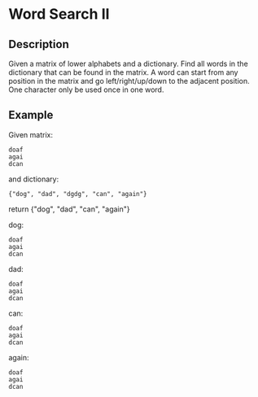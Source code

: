 # Word Search II

## Description

Given a matrix of lower alphabets and a dictionary. Find all words in the dictionary that can be found in the matrix. A word can start from any position in the matrix and go left/right/up/down to the adjacent position. One character only be used once in one word.

## Example

Given matrix:

```text
doaf
agai
dcan
```

and dictionary:

```text
{"dog", "dad", "dgdg", "can", "again"}
```

  
return {"dog", "dad", "can", "again"}  
  
dog:

```text
doaf
agai
dcan
```

dad:  


```text
doaf
agai
dcan
```

can:

```text
doaf
agai
dcan
```

again:

```text
doaf
agai
dcan
```

